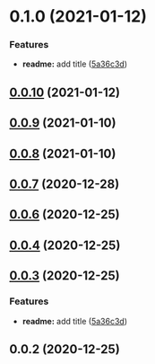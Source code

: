 # 0.1.0 (2021-01-12)


### Features

* **readme:** add title ([5a36c3d](https://github.com/alex-lit/config-stylelint/commit/5a36c3d123caae3897838d8dd521e1cbec3f604e))



## [0.0.10](https://github.com/alex-lit/config-stylelint/compare/v0.0.9...v0.0.10) (2021-01-12)



## [0.0.9](https://github.com/alex-lit/config-stylelint/compare/v0.0.8...v0.0.9) (2021-01-10)



## [0.0.8](https://github.com/alex-lit/config-stylelint/compare/v0.0.7...v0.0.8) (2021-01-10)



## [0.0.7](https://github.com/alex-lit/config-stylelint/compare/v0.0.6...v0.0.7) (2020-12-28)



## [0.0.6](https://github.com/alex-lit/config-stylelint/compare/v0.0.5...v0.0.6) (2020-12-25)



## [0.0.4](https://github.com/alex-lit/config-stylelint/compare/v0.0.3...v0.0.4) (2020-12-25)



## [0.0.3](https://github.com/alex-lit/config-stylelint/compare/v0.0.2...v0.0.3) (2020-12-25)


### Features

* **readme:** add title ([5a36c3d](https://github.com/alex-lit/config-stylelint/commit/5a36c3d123caae3897838d8dd521e1cbec3f604e))



## 0.0.2 (2020-12-25)



